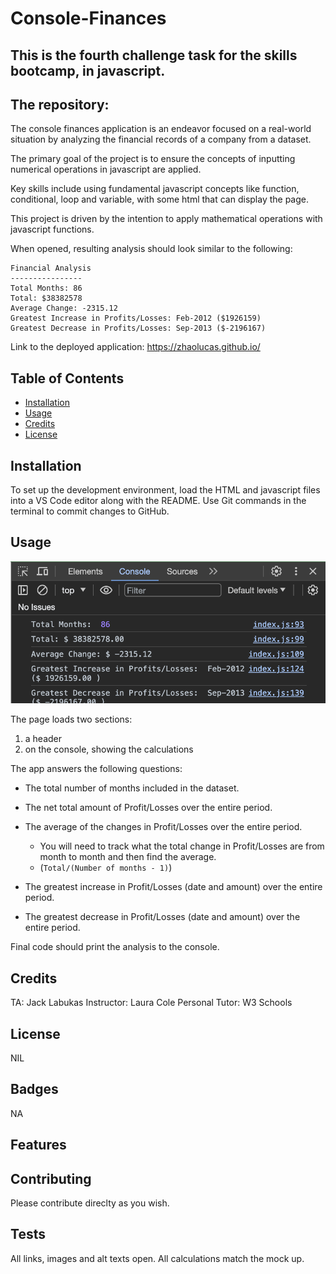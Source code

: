 # Console-Finances
## This is the fourth challenge task for the skills bootcamp, in javascript. 

## The repository: 

The console finances application is an endeavor focused on a real-world situation by analyzing the financial records of a company from a dataset. 

The primary goal of the project is to ensure the concepts of inputting numerical operations in javascript are applied. 

Key skills include using fundamental javascript concepts like function, conditional, loop and variable, with some html that can display the page. 

This project is driven by the intention to apply mathematical operations with javascript functions. 

When opened, resulting analysis should look similar to the following:

  ```text
  Financial Analysis 
  ----------------
  Total Months: 86
  Total: $38382578
  Average Change: -2315.12
  Greatest Increase in Profits/Losses: Feb-2012 ($1926159)
  Greatest Decrease in Profits/Losses: Sep-2013 ($-2196167)
  ```

Link to the deployed application: https://zhaolucas.github.io/

## Table of Contents

* [Installation](#installation)
* [Usage](#usage)
* [Credits](#credits)
* [License](#license)

## Installation

To set up the development environment, load the HTML and javascript files into a VS Code editor along with the README. Use Git commands in the terminal to commit changes to GitHub.

## Usage 

![Alt text](<images/Screenshot 2023-12-08 at 18.35.07.png>)

The page loads two sections: 
1) a header 
2) on the console, showing the calculations 

The app answers the following questions: 
* The total number of months included in the dataset.

* The net total amount of Profit/Losses over the entire period.

* The average of the changes in Profit/Losses over the entire period.
  * You will need to track what the total change in Profit/Losses are from month to month and then find the average.
  * (`Total/(Number of months - 1)`)

* The greatest increase in Profit/Losses (date and amount) over the entire period.

* The greatest decrease in Profit/Losses (date and amount) over the entire period.

Final code should print the analysis to the console.

## Credits

TA: Jack Labukas
Instructor: Laura Cole
Personal Tutor: 
W3 Schools

## License

NIL 

## Badges

NA 

## Features

## Contributing

Please contribute direclty as you wish. 

## Tests

All links, images and alt texts open. All calculations match the mock up.

